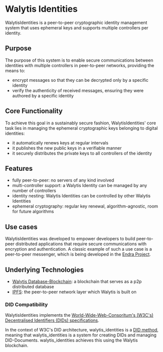 
# Walytis Identities


WalytisIdentities is a peer-to-peer cryptographic identity management system that uses ephemeral keys and supports multiple controllers per identity.

## Purpose
The purpose of this system is to enable secure communications between identities with multiple controllers in peer-to-peer networks, providing the means to:
- encrypt messages so that they can be decrypted only by a specific identity
- verify the authenticity of received messages, ensuring they were authored by a specific identity
## Core Functionality
To achieve this goal in a sustainably secure fashion, WalytisIdentities' core task lies in managing the ephemeral cryptographic keys belonging to digital identities:
- it automatically renews keys at regular intervals
- it publishes the new public keys in a verifiable manner
- it securely distributes the private keys to all controllers of the identity

## Features

- fully peer-to-peer: no servers of any kind involved
- multi-controller support: a Walytis Identity can be managed by any number of controllers
- identity nesting: Walytis Identities can be controlled by other Walytis Identities
- ephemeral cryptography: regular key renewal, algorithm-agnostic, room for future algorithms

## Use cases

WalytisIdentities was developed to empower developers to build peer-to-peer distributed applications that require secure communications with encryption and authentication.
A classic example of such a use case is a peer-to-peer messenger, which is being developed in the [Endra Project](https://github.com/emendir/Endra).

## Underlying Technologies
- [Walytis Database-Blockchain](../Walytis/Meaning/IntroductionToWalytis.md): a blockchain that serves as a p2p distributed database
- [IPFS](https://ipfs.tech): the peer-to-peer network layer which Walytis is built on
### DID Compatibility

WalytisIdentities implements the [World-Wide-Web-Consoritum's (W3C's) Decentralised Identifiers (DIDs) specifications](https://www.w3.org/TR/did-core/).

In the context of W3C's DID architecture, walytis_identities is a [DID method](https://www.w3.org/TR/did-core/#methods),
meaning that walytis_identities is a system for creating DIDs and managing DID-Documents.
walytis_identities achieves this using the Walytis blockchain.

